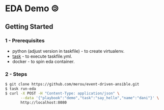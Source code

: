 # EDA Demo 🄯


## Getting Started

### 1 - Prerequisites

- python (adjust version in taskfile) - to create virtualenv.
- [task](https://github.com/go-task/task) - to execute taskfile.yml.
- docker - to spin eda container.

### 2 - Steps

```bash
$ git clone https://github.com/merou/event-driven-ansible.git
$ task run-eda
$ curl -X POST -H "Content-Type: application/json" \
       --data '{"playbook":"demo","task":"say_hello","name":"dani"}' \
       http://localhost:8080
```


